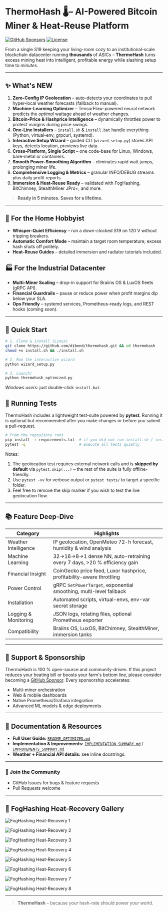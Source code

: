 # ThermoHash 🌡️– AI-Powered Bitcoin Miner & Heat-Reuse Platform

[![GitHub Sponsors](https://img.shields.io/github/sponsors/dibend?style=social)](https://github.com/sponsors/dibend)
[![License](https://img.shields.io/github/license/dibend/thermohash)](LICENSE)

From a single S19 keeping your living-room cozy to an institutional-scale blockchain datacenter running **thousands** of ASICs – **ThermoHash** turns excess mining heat into intelligent, profitable energy while slashing setup time to *minutes*.

---

## ✨ What's NEW

1. **Zero-Config IP Geolocation** – auto-detects your coordinates to pull hyper-local weather forecasts (fallback to manual).  
2. **Machine-Learning Optimizer** – TensorFlow-powered neural network predicts the *optimal* wattage ahead of weather changes.  
3. **Bitcoin-Price & Hashprice Intelligence** – dynamically throttles power to protect margins during price swings.  
4. **One-Line Installers** – `install.sh` & `install.bat` handle everything (Python, virtual-env, grpcurl, systemd).  
5. **Interactive Setup Wizard** – guided CLI (`wizard_setup.py`) stores API keys, detects location, previews live data.  
6. **Cross-Platform, Single Script** – one code-base for Linux, Windows, bare-metal or containers.  
7. **Smooth Power-Smoothing Algorithm** – eliminates rapid watt jumps, prolonging miner life.  
8. **Comprehensive Logging & Metrics** – granular INFO/DEBUG streams plus daily profit reports.  
9. **Immersion & Heat-Reuse Ready** – validated with FogHashing, BitChimney, StealthMiner JPro+, and more.

> **Ready in 5 minutes. Saves for a lifetime.**

---

## 🏡 For the Home Hobbyist

* **Whisper-Quiet Efficiency** – run a down-clocked S19 on 120 V without tripping breakers.
* **Automatic Comfort Mode** – maintain a target room temperature; excess hash shuts off politely.
* **Heat-Reuse Guides** – detailed immersion and radiator tutorials included.

## 🏭 For the Industrial Datacenter

* **Multi-Miner Scaling** – drop-in support for Braiins OS & LuxOS fleets (gRPC API).
* **Financial Guardrails** – pause or reduce power when profit margins dip below your SLA.
* **Ops Friendly** – systemd services, Prometheus-ready logs, and REST hooks (coming soon).

---

## 🚀 Quick Start

```bash
# 1. Clone & install (Linux)
git clone https://github.com/dibend/thermohash.git && cd thermohash
chmod +x install.sh && ./install.sh

# 2. Run the interactive wizard
python wizard_setup.py

# 3. Launch!
python thermohash_optimized.py
```
*Windows users:* just double-click `install.bat`.

## 🧪 Running Tests

ThermoHash includes a lightweight test-suite powered by **pytest**. Running it is optional but recommended after you make changes or before you submit a pull-request.

```bash
# From the repository root
pip install -r requirements.txt  # if you did not run install.sh / install.bat
pytest -q                        # execute all tests quietly
```

Notes:
1. The geolocation test requires external network calls and is **skipped by default** via `pytest.skip(...)` – the rest of the suite is fully offline-friendly.
2. Use `pytest -vv` for verbose output or `pytest tests/` to target a specific folder.
3. Feel free to remove the skip marker if you wish to test the live geolocation flow.

---

## 📚 Feature Deep-Dive

| Category | Highlights |
|----------|------------|
| Weather Intelligence | IP geolocation, OpenMeteo 72-h forecast, humidity & wind analysis |
| Machine Learning | 32→16→8→1 dense NN, auto-retraining every 7 days, >20 % efficiency gain |
| Financial Insight | CoinGecko price feed, Luxor hashprice, profitability-aware throttling |
| Power Control | gRPC `SetPowerTarget`, exponential smoothing, multi-level fallback |
| Installation | Automated scripts, virtual-envs, env-var secret storage |
| Logging & Monitoring | JSON logs, rotating files, optional Prometheus exporter |
| Compatibility | Braiins OS, LuxOS, BitChimney, StealthMiner, immersion tanks |

---

## 💖 Support & Sponsorship

ThermoHash is 100 % open-source and community-driven.  If this project reduces your heating bill or boosts your farm's bottom line, please consider becoming a [GitHub Sponsor](https://github.com/sponsors/dibend).  Every sponsorship accelerates:

* Multi-miner orchestration
* Web & mobile dashboards
* Native Prometheus/Grafana integration
* Advanced ML models & edge deployments


---

## 📄 Documentation & Resources

* **Full User Guide:** [`README_OPTIMIZED.md`](README_OPTIMIZED.md)  
* **Implementation & Improvements:** [`IMPLEMENTATION_SUMMARY.md`](IMPLEMENTATION_SUMMARY.md) / [`IMPROVEMENTS_SUMMARY.md`](IMPROVEMENTS_SUMMARY.md)  
* **Weather + Financial API details:** see inline docstrings.  
---

### 👥 Join the Community

* GitHub Issues for bugs & feature requests
* Pull Requests welcome

---

## 📸 FogHashing Heat-Recovery Gallery

![FogHashing Heat-Recovery 1](Fog%20Hashing%20-%20Crypto%20Mining%20Heat%20Recovery%20Guide%20%20_250305_072742_1.jpg)

![FogHashing Heat-Recovery 2](Fog%20Hashing%20-%20Crypto%20Mining%20Heat%20Recovery%20Guide%20%20_250305_072742_2.jpg)

![FogHashing Heat-Recovery 3](Fog%20Hashing%20-%20Crypto%20Mining%20Heat%20Recovery%20Guide%20%20_250305_072742_3.jpg)

![FogHashing Heat-Recovery 4](Fog%20Hashing%20-%20Crypto%20Mining%20Heat%20Recovery%20Guide%20%20_250305_072742_4.jpg)

![FogHashing Heat-Recovery 5](Fog%20Hashing%20-%20Crypto%20Mining%20Heat%20Recovery%20Guide%20%20_250305_072742_5.jpg)

![FogHashing Heat-Recovery 6](Fog%20Hashing%20-%20Crypto%20Mining%20Heat%20Recovery%20Guide%20%20_250305_072742_6.jpg)

![FogHashing Heat-Recovery 7](Fog%20Hashing%20-%20Crypto%20Mining%20Heat%20Recovery%20Guide%20%20_250305_072742_7.jpg)

![FogHashing Heat-Recovery 8](Fog%20Hashing%20-%20Crypto%20Mining%20Heat%20Recovery%20Guide%20%20_250305_072742_8.jpg)

---

> **ThermoHash** – because *your* hash-rate should power *your* world.
